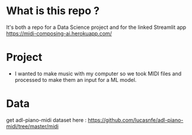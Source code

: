 # What is this repo ?
It's both a repo for a Data Science project and for the linked Streamlit app
https://midi-composing-ai.herokuapp.com/

# Project
- I wanted to make music with my computer so we took MIDI files and processed to make them an input for a ML model.

# Data
get adl-piano-midi dataset here : https://github.com/lucasnfe/adl-piano-midi/tree/master/midi
